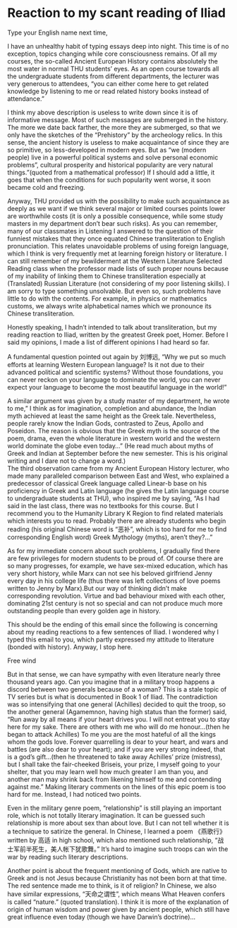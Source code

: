 # Reaction to my scant reading of Iliad

Type your English name next time,

I have an unhealthy habit of typing essays deep into night. This time is of no exception, topics changing while core consciousness remains.
Of all my courses, the so-called Ancient European History contains absolutely the most water in normal THU students’ eyes. As an open course towards all the undergraduate students from different departments, the lecturer was very generous to attendees, “you can either come here to get related knowledge by listening to me or read related history books instead of attendance.”

I think my above description is useless to write down since it is of informative message. Most of such messages are submerged in the history. The more we date back farther, the more they are submerged, so that we only have the sketches of the “Prehistory” by the archeology relics. In this sense, the ancient history is useless to make acquaintance of since they are so primitive, so less-developed in modern eyes. But as “we (modern people) live in a powerful political systems and solve personal economic problems”, cultural prosperity and historical popularity are very natural things.”(quoted from a mathematical professor) If I should add a little, it goes that when the conditions for such popularity went worse, it soon became cold and freezing.

Anyway, THU provided us with the possibility to make such acquaintance as deeply as we want if we think several major or limited courses points lower are worthwhile costs (it is only a possible consequence, while some study masters in my department don’t bear such risks). As you can remember, many of our classmates in Listening I answered to the question of their funniest mistakes that they once equated Chinese transliteration to English pronunciation. This relates unavoidable problems of using foreign language, which I think is very frequently met at learning foreign history or literature. I can still remember of my bewilderment at the Western Literature Selected Reading class when the professor made lists of such proper nouns because of my inability of linking them to Chinese transliteration especially at (Translated) Russian Literature (not considering of my poor listening skills). 
I am sorry to type something unsolvable. But even so, such problems have little to do with the contents. For example, in physics or mathematics customs, we always write alphabetical names which we pronounce its Chinese transliteration.

Honestly speaking, I hadn’t intended to talk about transliteration, but my reading reaction to Iliad, written by the greatest Greek poet, Homer. Before I said my opinions, I made a list of different opinions I had heard so far.

A fundamental question pointed out again by 刘博远, “Why we put so much efforts at learning Western European language? Is it not due to their advanced political and scientific systems? Without those foundations, you can never reckon on your language to dominate the world, you can never expect your language to become the most beautiful language in the world!”

A similar argument was given by a study master of my department, he wrote to me,” I think as for imagination, completion and abundance, the Indian myth achieved at least the same height as the Greek tale. Nevertheless, people rarely know the Indian Gods, contrasted to Zeus, Apollo and Poseidon. The reason is obvious that the Greek myth is the source of the poem, drama, even the whole literature in western world and the western world dominate the globe even today…” (He read much about myths of Greek and Indian at September before the new semester. This is his original writing and I dare not to change a word.)     
The third observation came from my Ancient European History lecturer, who made many paralleled comparison between East and West, who explained a predecessor of classical Greek language called Linear-b base on his proficiency in Greek and Latin language (he gives the Latin language course to undergraduate students at THU), who inspired me by saying, “As I had said in the last class, there was no textbooks for this course. But I recommend you to the Humanity Library K Region to find related materials which interests you to read. Probably there are already students who begin reading (his original Chinese word is “恶补”, which is too hard for me to find corresponding English word) Greek Mythology (myths), aren’t they?...”

As for my immediate concern about such problems, I gradually find there are few privileges for modern students to be proud of. Of course there are so many progresses, for example, we have sex-mixed education, which has very short history, while Marx can not see his beloved girlfriend Jenny every day in his college life (thus there was left collections of love poems written to Jenny by Marx).But our way of thinking didn’t make corresponding revolution. Virtue and bad behaviour mixed with each other, dominating 21st century is not so special and can not produce much more outstanding people than every golden age in history.

This should be the ending of this email since the following is concerning about my reading reactions to a few sentences of Iliad. I wondered why I typed this email to you, which partly expressed my attitude to literature (bonded with history). Anyway, I stop here.

Free wind

But in that sense, we can have sympathy with even literature nearly three thousand years ago. Can you imagine that in a military troop happens a discord between two generals because of a woman? This is a stale topic of TV series but is what is documented in Book 1 of Iliad. The contradiction was so intensifying that one general (Achilles) decided to quit the troop, so the another general (Agamemnon, having high status than the former) said, “Run away by all means if your heart drives you. I will not entreat you to stay here for my sake. There are others with me who will do me honour…(then he began to attack Achilles) To me you are the most hateful of all the kings whom the gods love. Forever quarrelling is dear to your heart, and wars and battles (are also dear to your heart); and if you are very strong indeed, that is a god’s gift…(then he threatened to take away Achilles’ prize (mistress), but I shall take the fair-cheeked Briseis, your prize, I myself going to your shelter, that you may learn well how much greater I am than you, and another man may shrink back from likening himself to me and contending against me.” Making literary comments on the lines of this epic poem is too hard for me. Instead, I had noticed two points.

Even in the military genre poem, “relationship” is still playing an important role, which is not totally literary imagination. It can be guessed such relationship is more about sex than about love. But I can not tell whether it is a technique to satirize the general. In Chinese, I learned a poem 《燕歌行》 written by 高适 in high school, which also mentioned such relationship, “战士军前半死生，美人帐下犹歌舞。” It’s hard to imagine such troops can win the war by reading such literary descriptions.

Another point is about the frequent mentioning of Gods, which are native to Greek and is not Jesus because Christianity has not been born at that time. The red sentence made me to think, is it of religion? In Chinese, we also have similar expressions, “天命之谓性”, which means What Heaven confers is called “nature.” (quoted translation). I think it is more of the explanation of origin of human wisdom and power given by ancient people, which still have great influence even today (though we have Darwin’s doctrine)…        
